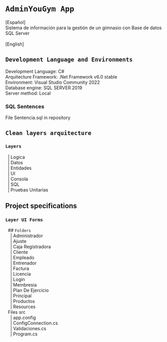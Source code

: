 # `AdminYouGym App`
[Español]<br>
Sistema de información para la gestión de un gimnasio con Base de datos SQL Server<br>
<br>
[English]
## `Development Language and Environments`
Development Language: C#<br>
Arquitecture Framework: .Net Framework v6.0 stable<br>
Environment: Visual Studio Community 2022<br>
Database engine: SQL SERVER 2019<br>
Server method: Local<br>
### SQL Sentences
File Sentencia.sql  in repository<br>

## `Clean layers arquitecture`
### `Layers`<br>
&nbsp;&nbsp;| Logica<br>
&nbsp;&nbsp;| Datos<br> 
&nbsp;&nbsp;| Entidades<br> 
&nbsp;&nbsp;| UI<br> 
&nbsp;&nbsp;| Consola<br> 
&nbsp;&nbsp;| SQL<br> 
&nbsp;&nbsp;| Pruebas Unitarias<br>

## Project specifications
### `Layer UI Forms`<br>
&nbsp;&nbsp;## `Folders`<br>
&nbsp;&nbsp;&nbsp;&nbsp;| Administrador<br> 
&nbsp;&nbsp;&nbsp;&nbsp;| Ajuste<br>
&nbsp;&nbsp;&nbsp;&nbsp;| Caja Registradora<br> 
&nbsp;&nbsp;&nbsp;&nbsp;| Cliente<br> 
&nbsp;&nbsp;&nbsp;&nbsp;| Empleado<br> 
&nbsp;&nbsp;&nbsp;&nbsp;| Entrenador<br> 
&nbsp;&nbsp;&nbsp;&nbsp;| Factura<br> 
&nbsp;&nbsp;&nbsp;&nbsp;| Licencia<br> 
&nbsp;&nbsp;&nbsp;&nbsp;| Login<br> 
&nbsp;&nbsp;&nbsp;&nbsp;| Membresia<br> 
&nbsp;&nbsp;&nbsp;&nbsp;| Plan De Ejercicio<br>
&nbsp;&nbsp;&nbsp;&nbsp;| Principal<br> 
&nbsp;&nbsp;&nbsp;&nbsp;| Productos<br>
&nbsp;&nbsp;&nbsp;&nbsp;| Resources<br>
&nbsp;&nbsp;Files src<br>
&nbsp;&nbsp;&nbsp;&nbsp;| app.config<br>
&nbsp;&nbsp;&nbsp;&nbsp;| ConfigConnection.cs<br>
&nbsp;&nbsp;&nbsp;&nbsp;| Validaciones.cs<br>
&nbsp;&nbsp;&nbsp;&nbsp;| Program.cs<br>
